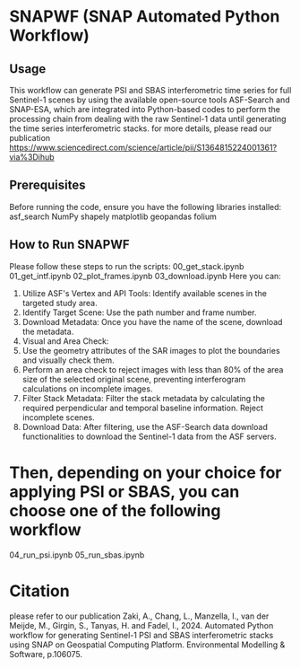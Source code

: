 # SNAPWF (SNAP Automated Python Workflow)
## Usage
This workflow can generate PSI and SBAS interferometric time series for full Sentinel-1 scenes by using the available open-source tools ASF-Search and SNAP-ESA, which are integrated into Python-based codes to perform the processing chain from dealing with the raw Sentinel-1 data until generating the time series interferometric stacks.
for more details, please read our publication https://www.sciencedirect.com/science/article/pii/S1364815224001361?via%3Dihub
## Prerequisites
Before running the code, ensure you have the following libraries installed:
asf_search
NumPy
shapely
matplotlib
geopandas
folium
## How to Run SNAPWF
Please follow these steps to run the scripts:
00_get_stack.ipynb
01_get_intf.ipynb
02_plot_frames.ipynb
03_download.ipynb
Here you can:
1. Utilize ASF's Vertex and API Tools: Identify available scenes in the targeted study area.
2. Identify Target Scene: Use the path number and frame number.
3. Download Metadata: Once you have the name of the scene, download the metadata.
4. Visual and Area Check:
5. Use the geometry attributes of the SAR images to plot the boundaries and visually check them.
6. Perform an area check to reject images with less than 80% of the area size of the selected original scene, preventing interferogram calculations on incomplete images.
7. Filter Stack Metadata: Filter the stack metadata by calculating the required perpendicular and temporal baseline information. Reject incomplete scenes.
8. Download Data: After filtering, use the ASF-Search data download functionalities to download the Sentinel-1 data from the ASF servers.
# Then, depending on your choice for applying PSI or SBAS, you can choose one of the following workflow
04_run_psi.ipynb
05_run_sbas.ipynb

# Citation
please refer to our publication Zaki, A., Chang, L., Manzella, I., van der Meijde, M., Girgin, S., Tanyas, H. and Fadel, I., 2024. Automated Python workflow for generating Sentinel-1 PSI and SBAS interferometric stacks using SNAP on Geospatial Computing Platform. Environmental Modelling & Software, p.106075.

